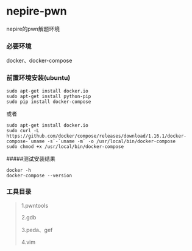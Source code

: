 # nepire-pwn
nepire的pwn解题环境

### 必要环境
docker、docker-compose

### 前置环境安装(ubuntu)
```
sudo apt-get install docker.io
sudo apt-get install python-pip
sudo pip install docker-compose
```
或者

``` 
sudo apt-get install docker.io
sudo curl -L https://github.com/docker/compose/releases/download/1.16.1/docker-compose-`uname -s`-`uname -m` -o /usr/local/bin/docker-compose 
sudo chmod +x /usr/local/bin/docker-compose
```

#####测试安装结果
```
docker -h
docker-compose --version
```
### 工具目录
> 1.pwntools
>
> 2.gdb
>
> 3.peda、gef
>
> 4.vim
